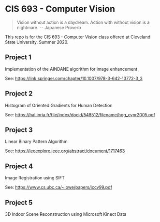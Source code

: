 CIS 693 - Computer Vision
=========================
> Vision without action is a daydream. Action with without vision is a
> nightmare. -- Japanese Proverb

This repo is for the CIS 693 - Computer Vision class offered at 
Cleveland State University, Summer 2020.

Project 1
---------
Implementation of the AINDANE algorithm for image enhancement

See: https://link.springer.com/chapter/10.1007/978-3-642-13772-3_3

Project 2
---------
Histogram of Oriented Gradients for Human Detection

See: https://hal.inria.fr/file/index/docid/548512/filename/hog_cvpr2005.pdf

Project 3
---------
Linear Binary Pattern Algorithm

See: https://ieeexplore.ieee.org/abstract/document/1717463

Project 4
---------
Image Registration using SIFT

See: https://www.cs.ubc.ca/~lowe/papers/iccv99.pdf

Project 5
---------
3D Indoor Scene Reconstruction using Microsoft Kinect Data